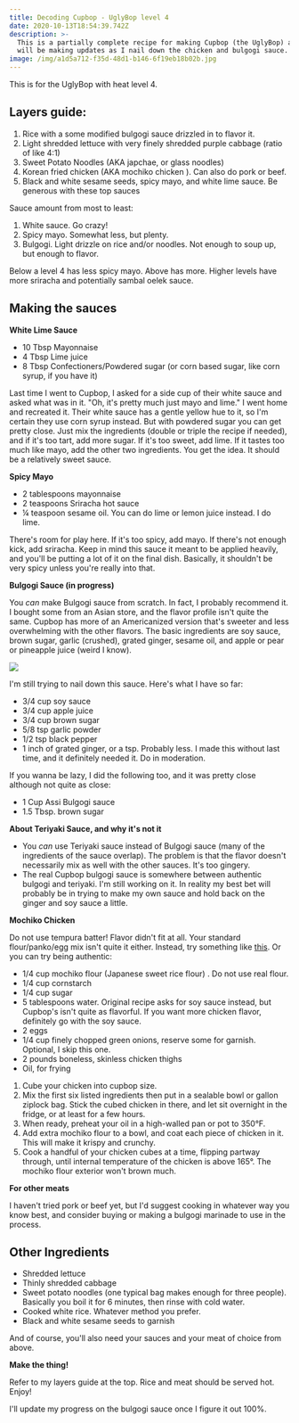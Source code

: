 ```yaml
---
title: Decoding Cupbop - UglyBop level 4
date: 2020-10-13T18:54:39.742Z
description: >-
  This is a partially complete recipe for making Cupbop (the UglyBop) at home. I
  will be making updates as I nail down the chicken and bulgogi sauce.
image: /img/a1d5a712-f35d-48d1-b146-6f19eb18b02b.jpg
---
```

This is for the UglyBop with heat level 4.

## Layers guide:

1. Rice with a some modified bulgogi sauce drizzled in to flavor it.
2. Light shredded lettuce with very finely shredded purple cabbage (ratio of like 4:1)
3. Sweet Potato Noodles (AKA japchae, or glass noodles)
4. Korean fried chicken (AKA mochiko chicken
   ). Can also do pork or beef.
5. Black and white sesame seeds, spicy mayo, and white lime sauce. Be generous with these top sauces

Sauce amount from most to least:

1. White sauce. Go crazy!
2. Spicy mayo. Somewhat less, but plenty.
3. Bulgogi. Light drizzle on rice and/or noodles. Not enough to soup up, but enough to flavor. 

Below a level 4 has less spicy mayo. Above has more. Higher levels have more sriracha and potentially sambal oelek sauce. 

## Making the sauces

**White Lime Sauce**

* 10 Tbsp Mayonnaise
* 4 Tbsp Lime juice
* 8 Tbsp Confectioners/Powdered sugar (or corn based sugar, like corn syrup, if you have it)

Last time I went to Cupbop, I asked for a side cup of their white sauce and asked what was in it. "Oh, it's pretty much just mayo and lime." I went home and recreated it. Their white sauce has a gentle yellow hue to it, so I'm certain they use corn syrup instead. But with powdered sugar you can get pretty close. Just mix the ingredients (double or triple the recipe if needed), and if it's too tart, add more sugar. If it's too sweet, add lime. If it tastes too much like mayo, add the other two ingredients. You get the idea. It should be a relatively sweet sauce. 

**Spicy Mayo**

* 2 tablespoons mayonnaise
* 2 teaspoons Sriracha hot sauce
* ¼ teaspoon sesame oil. You can do lime or lemon juice instead. I do lime. 

There's room for play here. If it's too spicy, add mayo. If there's not enough kick, add sriracha. Keep in mind this sauce it meant to be applied heavily, and you'll be putting a lot of it on the final dish. Basically, it shouldn't be very spicy unless you're really into that.

**Bulgogi Sauce (in progress)**

You _can_ make Bulgogi sauce from scratch. In fact, I probably recommend it. I bought some from an Asian store, and the flavor profile isn't quite the same. Cupbop has more of an Americanized version that's sweeter and less overwhelming with the other flavors. The basic ingredients are soy sauce, brown sugar, garlic (crushed), grated ginger, sesame oil, and apple or pear or pineapple juice (weird I know). 

![](/img/img_20201013_123855.jpg)

I'm still trying to nail down this sauce. Here's what I have so far: 

* 3/4 cup soy sauce
* 3/4 cup apple juice
* 3/4 cup brown sugar
* 5/8 tsp garlic powder
* 1/2 tsp black pepper
* 1 inch of grated ginger, or a tsp. Probably less. I made this without last time, and it definitely needed it. Do in moderation. 



If you wanna be lazy, I did the following too, and it was pretty close although not quite as close: 

* 1 Cup Assi Bulgogi sauce
* 1.5 Tbsp. brown sugar

**About Teriyaki Sauce, and why it's not it**

* You _can_ use Teriyaki sauce instead of Bulgogi sauce (many of the ingredients of the sauce overlap). The problem is that the flavor doesn't necessarily mix as well with the other sauces. It's too gingery. 
* The real Cupbop bulgogi sauce is somewhere between authentic bulgogi and teriyaki. I'm still working on it. In reality my best bet will probably be in trying to make my own sauce and hold back on the ginger and soy sauce a little. 

**Mochiko Chicken** 

Do not use tempura batter! Flavor didn't fit at all. Your standard flour/panko/egg mix isn't quite it either. Instead, try something like [this](https://www.allrecipes.com/recipe/91499/general-tsaos-chicken-ii/). Or you can try being authentic:

* 1/4 cup mochiko flour (Japanese sweet rice flour)
  . Do not use real flour. 
* 1/4 cup cornstarch 
* 1/4 cup sugar 
* 5 tablespoons water. Original recipe asks for soy sauce instead, but Cupbop's isn't quite as flavorful. If you want more chicken flavor, definitely go with the soy sauce. 
* 2 eggs 
* 1/4 cup finely chopped green onions, reserve some for garnish. Optional, I skip this one.  
* 2 pounds boneless, skinless chicken thighs
* Oil, for frying

1. Cube your chicken into cupbop size. 
2. Mix the first six listed ingredients then put in a sealable bowl or gallon ziplock bag. Stick the cubed chicken in there, and let sit overnight in the fridge, or at least for a few hours.
3. When ready, preheat your oil in a high-walled pan or pot to 350°F.
4. Add extra mochiko flour to a bowl, and coat each piece of chicken in it. This will make it krispy and crunchy.
5. Cook a handful of your chicken cubes at a time, flipping partway through, until internal temperature of the chicken is above 165°. The mochiko flour exterior won't brown much. 

**For other meats**

I haven't tried pork or beef yet, but I'd suggest cooking in whatever way you know best, and consider buying or making a bulgogi marinade to use in the process. 

## **Other Ingredients**

* Shredded lettuce
* Thinly shredded cabbage
* Sweet potato noodles (one typical bag makes enough for three people). Basically you boil it for 6 minutes, then rinse with cold water.
* Cooked white rice. Whatever method you prefer. 
* Black and white sesame seeds to garnish

And of course, you'll also need your sauces and your meat of choice from above.

**Make the thing!**

Refer to my layers guide at the top. Rice and meat should be served hot.
 Enjoy!

I'll update my progress on the bulgogi sauce once I figure it out 100%.
